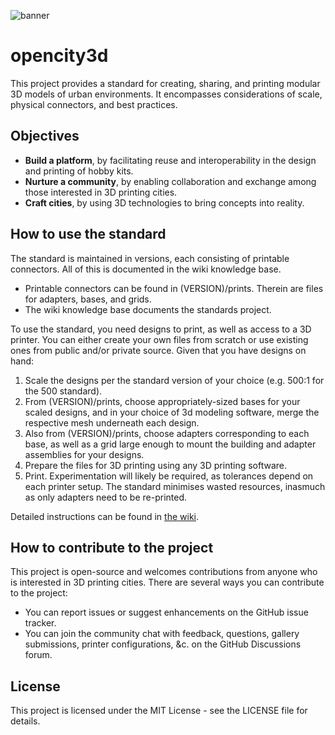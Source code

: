 ![banner](https://github.com/d0lfyn/opencity3d/assets/13762069/26e169b9-2794-45e0-92b4-4599e959dc65)

# opencity3d

This project provides a standard for creating, sharing, and printing modular 3D models of urban environments. It encompasses considerations of scale, physical connectors, and best practices.

## Objectives

- **Build a platform**, by facilitating reuse and interoperability in the design and printing of hobby kits.
- **Nurture a community**, by enabling collaboration and exchange among those interested in 3D printing cities.
- **Craft cities**, by using 3D technologies to bring concepts into reality.

## How to use the standard

The standard is maintained in versions, each consisting of printable connectors. All of this is documented in the wiki knowledge base.

- Printable connectors can be found in (VERSION)/prints. Therein are files for adapters, bases, and grids.
- The wiki knowledge base documents the standards project.

To use the standard, you need designs to print, as well as access to a 3D printer. You can either create your own files from scratch or use existing ones from public and/or private source. Given that you have designs on hand:

1. Scale the designs per the standard version of your choice (e.g. 500:1 for the 500 standard).
2. From (VERSION)/prints, choose appropriately-sized bases for your scaled designs, and in your choice of 3d modeling software, merge the respective mesh underneath each design.
3. Also from (VERSION)/prints, choose adapters corresponding to each base, as well as a grid large enough to mount the building and adapter assemblies for your designs.
4. Prepare the files for 3D printing using any 3D printing software.
5. Print. Experimentation will likely be required, as tolerances depend on each printer setup. The standard minimises wasted resources, inasmuch as only adapters need to be re-printed.

Detailed instructions can be found in [the wiki](https://github.com/d0lfyn/opencity3d/wiki/How-to-use-the-oc3d-standard-(illustrated-guide)).

## How to contribute to the project

This project is open-source and welcomes contributions from anyone who is interested in 3D printing cities. There are several ways you can contribute to the project:

- You can report issues or suggest enhancements on the GitHub issue tracker.
- You can join the community chat with feedback, questions, gallery submissions, printer configurations, &c. on the GitHub Discussions forum.

## License

This project is licensed under the MIT License - see the LICENSE file for details.
